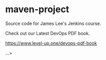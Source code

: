 # maven-project
Source code for James Lee's Jenkins course.

Check out our Latest DevOps PDF book.

https://www.level-up.one/devops-pdf-book

...>
